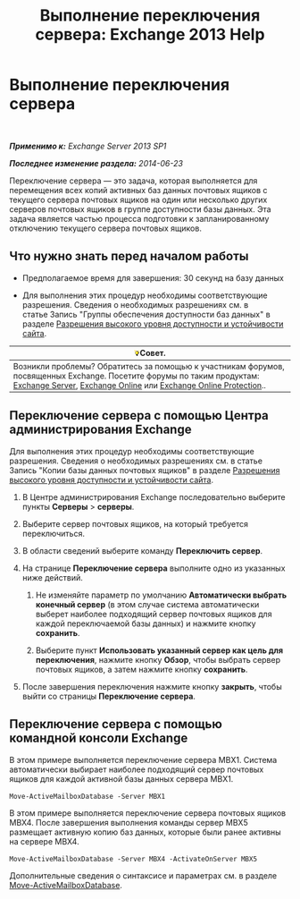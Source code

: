 ﻿---
title: 'Выполнение переключения сервера: Exchange 2013 Help'
TOCTitle: Выполнение переключения сервера
ms:assetid: ffcefd56-b0a0-4229-9011-fff4197b7c74
ms:mtpsurl: https://technet.microsoft.com/ru-ru/library/Dd298187(v=EXCHG.150)
ms:contentKeyID: 62523832
ms.date: 05/22/2018
mtps_version: v=EXCHG.150
ms.translationtype: MT
---

# Выполнение переключения сервера

 

_**Применимо к:** Exchange Server 2013 SP1_

_**Последнее изменение раздела:** 2014-06-23_

Переключение сервера — это задача, которая выполняется для перемещения всех копий активных баз данных почтовых ящиков с текущего сервера почтовых ящиков на один или несколько других серверов почтовых ящиков в группе доступности базы данных. Эта задача является частью процесса подготовки к запланированному отключению текущего сервера почтовых ящиков.

## Что нужно знать перед началом работы

  - Предполагаемое время для завершения: 30 секунд на базу данных

  - Для выполнения этих процедур необходимы соответствующие разрешения. Сведения о необходимых разрешениях см. в статье Запись "Группы обеспечения доступности баз данных" в разделе [Разрешения высокого уровня доступности и устойчивости сайта](high-availability-and-site-resilience-permissions-exchange-2013-help.md).

<table>
<thead>
<tr class="header">
<th><img src="images/Bb124558.tip(EXCHG.150).gif" title="Совет" alt="Совет" />Совет.</th>
</tr>
</thead>
<tbody>
<tr class="odd">
<td>Возникли проблемы? Обратитесь за помощью к участникам форумов, посвященных Exchange. Посетите форумы по таким продуктам: <a href="https://go.microsoft.com/fwlink/p/?linkid=60612">Exchange Server</a>, <a href="https://go.microsoft.com/fwlink/p/?linkid=267542">Exchange Online</a> или <a href="https://go.microsoft.com/fwlink/p/?linkid=285351">Exchange Online Protection</a>..</td>
</tr>
</tbody>
</table>


## Переключение сервера с помощью Центра администрирования Exchange

Для выполнения этих процедур необходимы соответствующие разрешения. Сведения о необходимых разрешениях см. в статье Запись "Копии базы данных почтовых ящиков" в разделе [Разрешения высокого уровня доступности и устойчивости сайта](high-availability-and-site-resilience-permissions-exchange-2013-help.md).

1.  В Центре администрирования Exchange последовательно выберите пункты **Серверы** \> **серверы**.

2.  Выберите сервер почтовых ящиков, на который требуется переключиться.

3.  В области сведений выберите команду **Переключить сервер**.

4.  На странице **Переключение сервера** выполните одно из указанных ниже действий.
    
    1.  Не изменяйте параметр по умолчанию **Автоматически выбрать конечный сервер** (в этом случае система автоматически выберет наиболее подходящий сервер почтовых ящиков для каждой переключаемой базы данных) и нажмите кнопку **сохранить**.
    
    2.  Выберите пункт **Использовать указанный сервер как цель для переключения**, нажмите кнопку **Обзор**, чтобы выбрать сервер почтовых ящиков, а затем нажмите кнопку **сохранить**.

5.  После завершения переключения нажмите кнопку **закрыть**, чтобы выйти со страницы **Переключение сервера**.

## Переключение сервера с помощью командной консоли Exchange

В этом примере выполняется переключение сервера MBX1. Система автоматически выбирает наиболее подходящий сервер почтовых ящиков для каждой активной базы данных сервера MBX1.

    Move-ActiveMailboxDatabase -Server MBX1

В этом примере выполняется переключение сервера почтовых ящиков MBX4. После завершения выполнения команды сервер MBX5 размещает активную копию баз данных, которые были ранее активны на сервере MBX4.

    Move-ActiveMailboxDatabase -Server MBX4 -ActivateOnServer MBX5

Дополнительные сведения о синтаксисе и параметрах см. в разделе [Move-ActiveMailboxDatabase](https://technet.microsoft.com/ru-ru/library/dd298068\(v=exchg.150\)).

